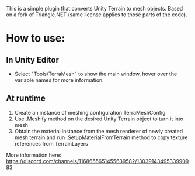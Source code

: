 This is a simple plugin that converts Unity Terrain to mesh objects. Based on a fork of Triangle.NET (same license applies to those parts of the code).

# How to use:

## In Unity Editor

- Select "Tools/TerraMesh" to show the main window, hover over the variable names for more information.

## At runtime

1. Create an instance of meshing configuration TerraMeshConfig
2. Use .Meshify method on the desired Unity Terrain object to turn it into mesh
3. Obtain the material instance from the mesh renderer of newly created mesh terrain and run .SetupMaterialFromTerrain method to copy texture references from TerrainLayers

More information here: https://discord.com/channels/1168655651455639582/1303914349533990983 